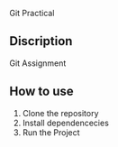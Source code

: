 Git Practical

## Discription 
Git Assignment

## How to use
1) Clone the repository
2) Install dependencecies 
3) Run the Project
